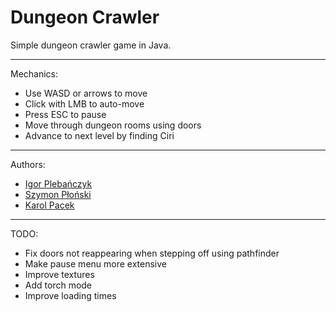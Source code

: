 # Dungeon Crawler

Simple dungeon crawler game in Java.

---
Mechanics:
* Use WASD or arrows to move
* Click with LMB to auto-move
* Press ESC to pause
* Move through dungeon rooms using doors
* Advance to next level by finding Ciri

---
Authors:
* [Igor Plebańczyk](https://github.com/igorplebanczyk)
* [Szymon Płoński](https://github.com/tmyon)
* [Karol Pacek](https://github.com/KarateKarol)

---
TODO:
* Fix doors not reappearing when stepping off using pathfinder
* Make pause menu more extensive
* Improve textures
* Add torch mode
* Improve loading times